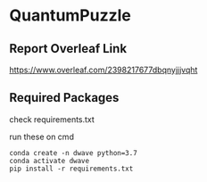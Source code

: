 # QuantumPuzzle

## Report Overleaf Link
https://www.overleaf.com/2398217677dbqnyjjjvqht

## Required Packages
check requirements.txt

run these on cmd
```
conda create -n dwave python=3.7
conda activate dwave
pip install -r requirements.txt
```
